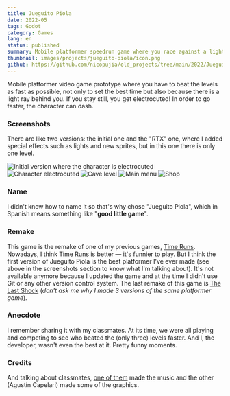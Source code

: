 ```yaml
---
title: Jueguito Piola
date: 2022-05
tags: Godot
category: Games
lang: en
status: published
summary: Mobile platformer speedrun game where you race against a light ray behind you and get electrocuted if you stay still, featuring dash mechanics.
thumbnail: images/projects/jueguito-piola/icon.png
github: https://github.com/nicopujia/old_projects/tree/main/2022/Jueguito%20Piola
---
```


Mobile platformer video game prototype where you have to beat the levels as fast as possible, not only to set the best time but also because there is a light ray behind you. If you stay still, you get electrocuted! In order to go faster, the character can dash.

### Screenshots

There are like two versions: the initial one and the "RTX" one, where I added special effects such as lights and new sprites, but in this one there is only one level.

![Initial version where the character is electrocuted]({static}/images/projects/jueguito-piola/electrocuted-old.jpg)
![Character electrocuted]({static}/images/projects/jueguito-piola/electrocuted.jpg)
![Cave level]({static}/images/projects/jueguito-piola/cave-level.jpg)
![Main menu]({static}/images/projects/jueguito-piola/main-menu.jpg)
![Shop]({static}/images/projects/jueguito-piola/shop.jpg)

### Name

I didn't know how to name it so that's why chose "Jueguito Piola", which in Spanish means something like "**good little game**".

### Remake

This game is the remake of one of my previous games, [Time Runs]({filename}/time-runs.md). Nowadays, I think Time Runs is better — it's funnier to play. But I think the first version of Jueguito Piola is the best platformer I've ever made (see above in the screenshots section to know what I'm talking about). It's not available anymore because I updated the game and at the time I didn't use Git or any other version control system. The last remake of this game is [The Last Shock]({filename}/the-last-shock.md) (_don't ask me why I made 3 versions of the same platformer game_).

### Anecdote

I remember sharing it with my classmates. At its time, we were all playing and competing to see who beated the (only three) levels faster. And I, the developer, wasn't even the best at it. Pretty funny moments.

### Credits

And talking about classmates, [one of them](https://www.youtube.com/@C_25Music) made the music and the other (Agustín Capelari) made some of the graphics.

